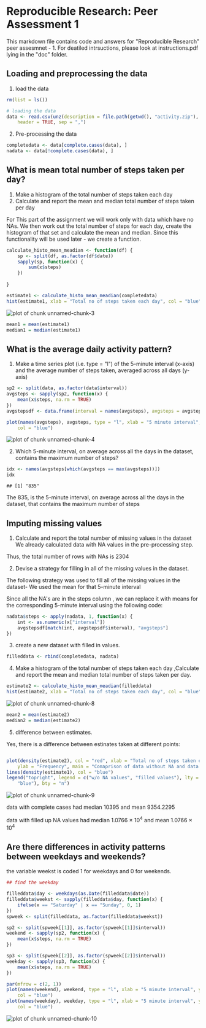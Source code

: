 # Reproducible Research: Peer Assessment 1

This markdown file contains code and answers for "Reproducible Research"
peer assesmnet - 1. For deatiled intrsuctions, please look at instructions.pdf
lying in the "doc" folder.

## Loading and preprocessing the data

1. load the data

```r
rm(list = ls())

# loading the data
data <- read.csv(unz(description = file.path(getwd(), "activity.zip"), filename = "activity.csv"), 
    header = TRUE, sep = ",")
```


2. Pre-processing the data


```r
completedata <- data[complete.cases(data), ]
nadata <- data[!complete.cases(data), ]
```


## What is mean total number of steps taken per day?

1. Make a histogram of the total number of steps taken each day
2. Calculate and report the mean and median total number of steps taken per day

For This part of the assignment we will work only with data which have no NAs.
We then work out the total number of steps for each day, create the histogram of
that set and calculate the mean and median.
Since this functionality will be used later - we create a function.


```r
calculate_histo_mean_meadian <- function(df) {
    sp <- split(df, as.factor(df$date))
    sapply(sp, function(x) {
        sum(x$steps)
    })
    
}

estimate1 <- calculate_histo_mean_meadian(completedata)
hist(estimate1, xlab = "Total no of steps taken each day", col = "blue")
```

![plot of chunk unnamed-chunk-3](figure/unnamed-chunk-3.png) 

```r
mean1 = mean(estimate1)
median1 = median(estimate1)
```


## What is the average daily activity pattern?


1. Make a time series plot (i.e. type = "l") of the 5-minute interval (x-axis) 
and the average number of steps taken, averaged across all days (y-axis)


```r
sp2 <- split(data, as.factor(data$interval))
avgsteps <- sapply(sp2, function(x) {
    mean(x$steps, na.rm = TRUE)
})
avgstepsdf <- data.frame(interval = names(avgsteps), avgsteps = avgsteps)

plot(names(avgsteps), avgsteps, type = "l", xlab = "5 minute interval", ylab = "average no of steps averaged across all days", 
    col = "blue")
```

![plot of chunk unnamed-chunk-4](figure/unnamed-chunk-4.png) 


2. Which 5-minute interval, on average across all the days in the dataset, 
contains the maximum number of steps?


```r
idx <- names(avgsteps[which(avgsteps == max(avgsteps))])
idx
```

```
## [1] "835"
```


The 835, is the 5-minute interval, on average across all the days in the 
dataset, that contains the maximum number of steps

## Imputing missing values

1. Calculate and report the total number of missing values in the dataset 
We already calculated data with NA values in the pre-processing step. 

Thus, the total number of rows with NAs is 2304

2. Devise a strategy for filling in all of the missing values in the dataset. 

The  following strategy was used to fill all of the missing values in the 
dataset- We used the mean for that 5-minute interval

Since all the NA's are in the steps column , we can replace it with means for
the corresponding 5-minute interval using the following code:

```r
nadata$steps <- apply(nadata, 1, function(x) {
    int <- as.numeric(x["interval"])
    avgstepsdf[match(int, avgstepsdf$interval), "avgsteps"]
})
```

3. create a new dataset with filled in values. 

```r
filleddata <- rbind(completedata, nadata)
```


4. Make a histogram of the total number of steps taken each day ,Calculate and 
report the mean and median total number of steps taken per day.


```r
estimate2 <- calculate_histo_mean_meadian(filleddata)
hist(estimate2, xlab = "Total no of steps taken each day", col = "blue")
```

![plot of chunk unnamed-chunk-8](figure/unnamed-chunk-8.png) 

```r
mean2 = mean(estimate2)
median2 = median(estimate2)
```


5. difference between estimates. 

Yes, there is a difference between estinates taken at different points:


```r

plot(density(estimate2), col = "red", xlab = "Total no of steps taken each day", 
    ylab = "Frequency", main = "Comaprison of data without NA and data with\n      NA vlaues filled up")
lines(density(estimate1), col = "blue")
legend("topright", legend = c("w/o NA values", "filled values"), lty = 1, col = c("red", 
    "blue"), bty = "n")
```

![plot of chunk unnamed-chunk-9](figure/unnamed-chunk-9.png) 


data with complete cases had median 10395
and mean 9354.2295

data with filled up NA values had median 1.0766 &times; 10<sup>4</sup>
and mean 1.0766 &times; 10<sup>4</sup>


## Are there differences in activity patterns between weekdays and weekends?

the variable weekst is coded 1 for weekdays and 0 for weekends. 

```r
## find the weekday

filleddata$day <- weekdays(as.Date(filleddata$date))
filleddata$weekst <- sapply(filleddata$day, function(x) {
    ifelse(x == "Saturday" | x == "Sunday", 0, 1)
})
spweek <- split(filleddata, as.factor(filleddata$weekst))

sp2 <- split(spweek[[1]], as.factor(spweek[[1]]$interval))
weekend <- sapply(sp2, function(x) {
    mean(x$steps, na.rm = TRUE)
})

sp3 <- split(spweek[[2]], as.factor(spweek[[2]]$interval))
weekday <- sapply(sp3, function(x) {
    mean(x$steps, na.rm = TRUE)
})

par(mfrow = c(2, 1))
plot(names(weekend), weekend, type = "l", xlab = "5 minute interval", ylab = "average no of steps averaged across weekend", 
    col = "blue")
plot(names(weekday), weekday, type = "l", xlab = "5 minute interval", ylab = "average no of steps averaged weekdays", 
    col = "blue")
```

![plot of chunk unnamed-chunk-10](figure/unnamed-chunk-10.png) 

